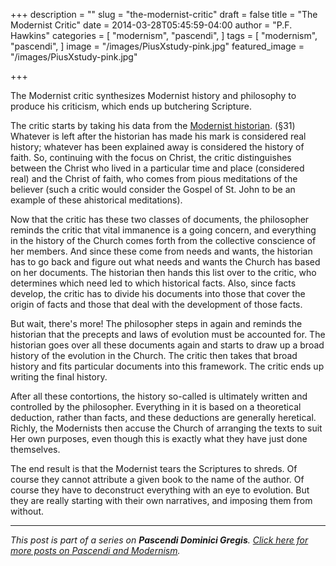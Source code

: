 +++
description = ""
slug = "the-modernist-critic"
draft = false
title = "The Modernist Critic"
date = 2014-03-28T05:45:59-04:00
author = "P.F. Hawkins"
categories = [
  "modernism",
  "pascendi",
]
tags = [
  "modernism",
  "pascendi",
]
image = "/images/PiusXstudy-pink.jpg"
featured_image = "/images/PiusXstudy-pink.jpg"

+++

The Modernist critic synthesizes Modernist history and philosophy to produce his criticism, which ends up butchering Scripture.

The critic starts by taking his data from the [Modernist historian](https://theoldevangelization.com/the-modernist-historian/). (§31) Whatever is left after the historian has made his mark is considered real history; whatever has been explained away is considered the history of faith. So, continuing with the focus on Christ, the critic distinguishes between the Christ who lived in a particular time and place (considered real) and the Christ of faith, who comes from pious meditations of the believer (such a critic would consider the Gospel of St. John to be an example of these ahistorical meditations).

Now that the critic has these two classes of documents, the philosopher reminds the critic that vital immanence is a going concern, and everything in the history of the Church comes forth from the collective conscience of her members. And since these come from needs and wants, the historian has to go back and figure out what needs and wants the Church has based on her documents. The historian then hands this list over to the critic, who determines which need led to which historical facts. Also, since facts develop, the critic has to divide his documents into those that cover the origin of facts and those that deal with the development of those facts.

But wait, there's more! The philosopher steps in again and reminds the historian that the precepts and laws of evolution must be accounted for. The historian goes over all these documents again and starts to draw up a broad history of the evolution in the Church. The critic then takes that broad history and fits particular documents into this framework. The critic ends up writing the final history.

After all these contortions, the history so-called is ultimately written and controlled by the philosopher. Everything in it is based on a theoretical deduction, rather than facts, and these deductions are generally heretical. Richly, the Modernists then accuse the Church of arranging the texts to suit Her own purposes, even though this is exactly what they have just done themselves.

The end result is that the Modernist tears the Scriptures to shreds. Of course they cannot attribute a given book to the name of the author. Of course they have to deconstruct everything with an eye to evolution. But they are really starting with their own narratives, and imposing them from without.

*** 

*This post is part of a series on **Pascendi Dominici Gregis**. [Click here for more posts on Pascendi and Modernism](https://theoldevangelization.com/pascendi-series/).*
